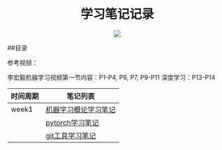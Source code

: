 <h1 align="center">学习笔记记录</h1>

<p align="center"><a href="http:"><img src="https://img.shields.io/badge/%E4%BD%9C%E8%80%85-ZhuQingpeng-7AD6FD.svg"></a></p>

##目录

参考视频：

李宏毅机器学习视频第⼀节内容：P1-P4, P6, P7, P9-P11 深度学习：P13-P14

|时间周期|笔记列表|
|------------|--------------|
|week1|[机器学习概论学习笔记](https://github.com/zqp1226358/ZhuQingpeng/blob/main/week1/%E6%9D%8E%E5%AE%8F%E6%AF%85%E8%A7%86%E9%A2%91%E7%AC%94%E8%AE%B0/%E6%9C%BA%E5%99%A8%E5%AD%A6%E4%B9%A0%E6%A6%82%E8%AE%BA%E5%AD%A6%E4%B9%A0%E7%AC%94%E8%AE%B0.md)|
||[pytorch学习笔记](https://github.com/zqp1226358/ZhuQingpeng/blob/main/week1/%E6%9D%8E%E5%AE%8F%E6%AF%85%E8%A7%86%E9%A2%91%E7%AC%94%E8%AE%B0/Pytorch%E5%AD%A6%E4%B9%A0%E7%AC%94%E8%AE%B0.md)|
||[git工具学习笔记](https://github.com/zqp1226358/ZhuQingpeng/blob/main/week1/git%E5%B7%A5%E5%85%B7%E4%BD%BF%E7%94%A8%E7%AC%94%E8%AE%B0/git%E5%AD%A6%E4%B9%A0%E7%AC%94%E8%AE%B0.md)|

